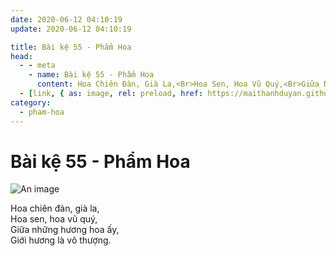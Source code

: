 ```yaml
---
date: 2020-06-12 04:10:19
update: 2020-06-12 04:10:19

title: Bài kệ 55 - Phẩm Hoa
head:
  - - meta
    - name: Bài kệ 55 - Phẩm Hoa
      content: Hoa Chiên Đàn, Già La,<Br>Hoa Sen, Hoa Vũ Quý,<Br>Giữa Những Hương Hoa Ấy,<Br>Giới Hương Là Vô Thượng.<Br>
  - [link, { as: image, rel: preload, href: https://maithanhduyan.github.io/kinh-phap-cu/img/pham-hoa/pham-hoa-055.jpg }]
category:
  - pham-hoa
---
```


# Bài kệ 55 - Phẩm Hoa

![An image](/img/pham-hoa/pham-hoa-055.jpg)

Hoa chiên đàn, già la,<br>Hoa sen, hoa vũ quý,<br>Giữa những hương hoa ấy,<br>Giới hương là vô thượng.<br>
